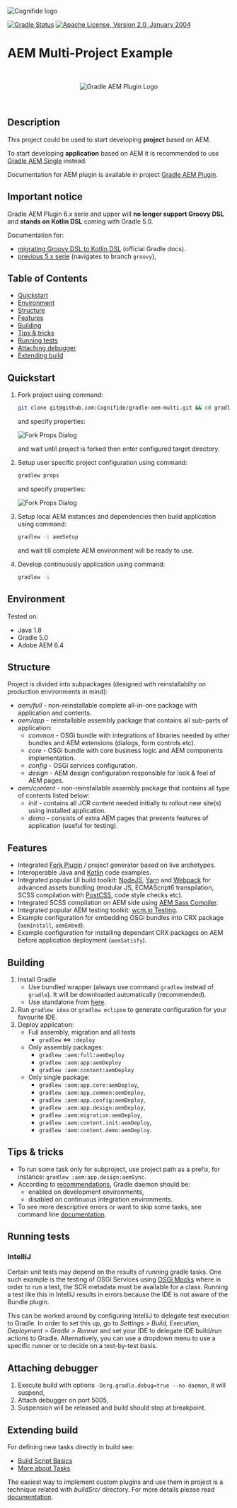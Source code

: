 ![Cognifide logo](docs/cognifide-logo.png)

[![Gradle Status](https://gradleupdate.appspot.com/Cognifide/gradle-aem-multi/status.svg?random=123)](https://gradleupdate.appspot.com/Cognifide/gradle-aem-multi/status)
[![Apache License, Version 2.0, January 2004](https://img.shields.io/github/license/Cognifide/gradle-aem-multi.svg?label=License)](http://www.apache.org/licenses/)

# AEM Multi-Project Example

<br>
<p align="center">
  <img src="docs/logo.png" alt="Gradle AEM Plugin Logo"/>
</p>
<br>


## Description

This project could be used to start developing **project** based on AEM.

To start developing **application** based on AEM it is recommended to use [Gradle AEM Single](https://github.com/Cognifide/gradle-aem-single) instead.

Documentation for AEM plugin is available in project [Gradle AEM Plugin](https://github.com/Cognifide/gradle-aem-plugin).

## Important notice 

Gradle AEM Plugin 6.x serie and upper will **no longer support Groovy DSL** and **stands on Kotlin DSL** coming with Gradle 5.0.

Documentation for:

* [migrating Groovy DSL to Kotlin DSL](https://guides.gradle.org/migrating-build-logic-from-groovy-to-kotlin) (official Gradle docs).
* [previous 5.x serie](https://github.com/Cognifide/gradle-aem-multi/tree/groovy) (navigates to branch `groovy`),

## Table of Contents

* [Quickstart](#quickstart)
* [Environment](#environment)
* [Structure](#structure)
* [Features](#features)
* [Building](#building)
* [Tips &amp; tricks](#tips--tricks)
* [Running tests](#running-tests)
* [Attaching debugger](#attaching-debugger)
* [Extending build](#extending-build)

## Quickstart

1. Fork project using command:

    ```bash
    git clone git@github.com:Cognifide/gradle-aem-multi.git && cd gradle-aem-multi && gradlew fork
    ```

    and specify properties:

    ![Fork Props Dialog](docs/fork-props-dialog.png)
    
    and wait until project is forked then enter configured target directory.

2. Setup user specific project configuration using command:

    ```bash
    gradlew props
    ```
    
    and specify properties:

    ![Fork Props Dialog](docs/setup-props-dialog.png)

3. Setup local AEM instances and dependencies then build application using command:

    ```bash
    gradlew -i aemSetup
    ```
    
    and wait till complete AEM environment will be ready to use.
  
4. Develop continuously application using command:

    ```bash
    gradlew -i
    ```

## Environment

Tested on:

* Java 1.8
* Gradle 5.0
* Adobe AEM 6.4

## Structure

Project is divided into subpackages (designed with reinstallabilty on production environments in mind):

* *aem/full* - non-reinstallable complete all-in-one package with application and contents.
* *aem/app* - reinstallable assembly package that contains all sub-parts of application:
    * *common* - OSGi bundle with integrations of libraries needed by other bundles and AEM extensions (dialogs, form controls etc).
    * *core* - OSGi bundle with core business logic and AEM components implementation.
    * *config* - OSGi services configuration.
    * *design* - AEM design configuration responsible for look & feel of AEM pages.
* *aem/content* - non-reinstallable assembly package that contains all type of contents listed below:
    * *init* - contains all JCR content needed initially to rollout new site(s) using installed application.
    * *demo* - consists of extra AEM pages that presents features of application (useful for testing).

## Features

* Integrated [Fork Plugin](https://github.com/neva-dev/gradle-fork-plugin) / project generator based on live archetypes.
* Interoperable Java and [Kotlin](https://kotlinlang.org) code examples.
* Integrated popular UI build toolkit: [NodeJS](https://nodejs.org/en/), [Yarn](https://yarnpkg.com) and [Webpack](https://webpack.github.io/) for advanced assets bundling (modular JS, ECMAScript6 transpilation, SCSS compilation with [PostCSS](http://postcss.org), code style checks etc).
* Integrated SCSS compilation on AEM side using [AEM Sass Compiler](https://github.com/mickleroy/aem-sass-compiler).
* Integrated popular AEM testing toolkit: [wcm.io Testing](http://wcm.io/testing).
* Example configuration for embedding OSGi bundles into CRX package (`aemInstall`, `aemEmbed`).
* Example configuration for installing dependant CRX packages on AEM before application deployment (`aemSatisfy`).

## Building

1. Install Gradle
    * Use bundled wrapper (always use command `gradlew` instead of `gradle`). It will be downloaded automatically (recommended).
    * Use standalone from [here](https://docs.gradle.org/current/userguide/installation.html).
2. Run `gradlew idea` or `gradlew eclipse` to generate configuration for your favourite IDE.
3. Deploy application:
    * Full assembly, migration and all tests
        * `gradlew` <=> `:deploy`
    * Only assembly packages:
        * `gradlew :aem:full:aemDeploy`
        * `gradlew :aem:app:aemDeploy`
        * `gradlew :aem:content:aemDeploy`
    * Only single package:
        * `gradlew :aem:app.core:aemDeploy`,
        * `gradlew :aem:app.common:aemDeploy`,
        * `gradlew :aem:app.config:aemDeploy`,
        * `gradlew :aem:app.design:aemDeploy`,
        * `gradlew :aem:migration:aemDeploy`,
        * `gradlew :aem:content.init:aemDeploy`,
        * `gradlew :aem:content.demo:aemDeploy`.

## Tips & tricks

* To run some task only for subproject, use project path as a prefix, for instance: `gradlew :aem:app.design:aemSync`.
* According to [recommendations](https://docs.gradle.org/current/userguide/gradle_daemon.html), Gradle daemon should be: 
    * enabled on development environments,
    * disabled on continuous integration environments.
* To see more descriptive errors or want to skip some tasks, see command line [documentation](https://docs.gradle.org/current/userguide/command_line_interface.html).

## Running tests 

### IntelliJ

Certain unit tests may depend on the results of running gradle tasks. One such example is the testing of OSGi Services using [OSGi Mocks](https://sling.apache.org/documentation/development/osgi-mock.html) where in order to run a test, the SCR metadata must be available for a class. Running a test like this in IntelliJ results in errors because the IDE is not aware of the Bundle plugin.

This can be worked around by configuring IntelliJ to delegate test execution to Gradle. In order to set this up, go to _Settings > Build, Execution, Deployment > Gradle > Runner_ and set your IDE to delegate IDE build/run actions to Gradle. Alternatively, you can use a dropdown menu to use a specific runner or to decide on a test-by-test basis.

## Attaching debugger

1. Execute build with options `-Dorg.gradle.debug=true --no-daemon`, it will suspend,
2. Attach debugger on port 5005,
3. Suspension will be released and build should stop at breakpoint.

## Extending build

For defining new tasks directly in build see:

 * [Build Script Basics](https://docs.gradle.org/current/userguide/tutorial_using_tasks.html)
 * [More about Tasks](https://docs.gradle.org/current/userguide/more_about_tasks.html)

The easiest way to implement custom plugins and use them in project is a technique related with _buildSrc/_ directory.
For more details please read [documentation](https://docs.gradle.org/current/userguide/organizing_build_logic.html#sec:build_sources).
